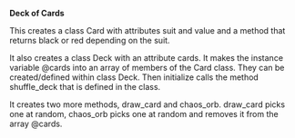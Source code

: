 **Deck of Cards**

This creates a class Card with attributes suit and value and a method that returns black or red depending on the suit.

It also creates a class Deck with an attribute cards. It makes the instance variable @cards into an array of members of the Card class. They can be created/defined within class Deck.
Then initialize calls the method shuffle_deck that is defined in the class.

It creates two more methods, draw_card and chaos_orb. draw_card picks one at random, chaos_orb picks one at random and removes it from the array @cards.

